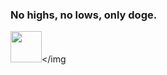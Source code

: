 ### No highs, no lows, only doge.

<img src = "https://i.imgur.com/dIviXvJ.jpg" style="width:50px;height:50px;"></img

